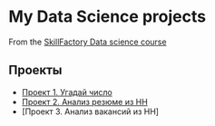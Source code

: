 # My Data Science projects

From the [SkillFactory Data science course](https://apps.skillfactory.ru/)

## Проекты

* [Проект 1. Угадай число](https://github.com/Zzurr/SFDS-HW/tree/main/FIND_RANDOM_NUMBER)
* [Проект 2. Анализ резюме из HH](https://github.com/Zzurr/SFDS-HW/blob/main/PR-01/Project-1._%D0%9D%D0%BE%D1%83%D1%82%D0%B1%D1%83%D0%BA-%D1%88%D0%B0%D0%B1%D0%BB%D0%BE%D0%BD.ipynb)
* [Проект 3. Анализ вакансий из HH]

